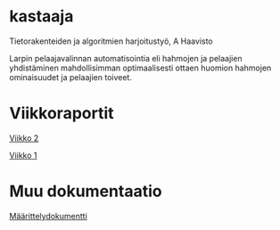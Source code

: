 # kastaaja
Tietorakenteiden ja algoritmien harjoitustyö, A Haavisto

Larpin pelaajavalinnan automatisointia eli hahmojen ja pelaajien yhdistäminen mahdollisimman optimaalisesti ottaen huomion hahmojen ominaisuudet ja pelaajien toiveet.

# Viikkoraportit
[Viikko 2](https://github.com/ahaavisto/kastaaja/blob/master/kastaaja/dokumentaatio/viikkoraportti%202.md)

[Viikko 1](https://github.com/ahaavisto/kastaaja/blob/master/kastaaja/dokumentaatio/viikkoraportti%201.md)

# Muu dokumentaatio

[Määrittelydokumentti](https://github.com/ahaavisto/kastaaja/blob/master/kastaaja/dokumentaatio/määrittelydokumentti.md)
